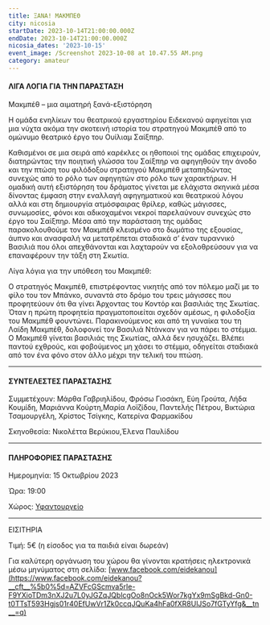 ```yaml
---
title: ΞΑΝΑ! ΜΑΚΜΠΕΘ
city: nicosia
startDate: 2023-10-14T21:00:00.000Z
endDate: 2023-10-14T21:00:00.000Z
nicosia_dates: '2023-10-15'
event_image: /Screenshot 2023-10-08 at 10.47.55 AM.png
category: amateur
---
```


#### ΛΙΓΑ ΛΟΓΙΑ ΓΙΑ ΤΗΝ ΠΑΡΑΣΤΑΣΗ

Μακμπέθ – μια αιματηρή ξανά-εξιστόρηση

Η ομάδα ενηλίκων του θεατρικού εργαστηρίου Ειδεκανού αφηγείται για μια
νύχτα ακόμα την σκοτεινή ιστορία του στρατηγού Μακμπέθ από το ομώνυμο θεατρικό
έργο του Ουίλιαμ Σαίξπηρ.

Καθισμένοι σε μια σειρά από καρέκλες οι ηθοποιοί της ομάδας επιχειρούν,
διατηρώντας την ποιητική γλώσσα του Σαίξπηρ να αφηγηθούν την άνοδο και την
πτώση του φιλόδοξου στρατηγού Μακμπέθ μεταπηδώντας συνεχώς από το ρόλο των
αφηγητών στο ρόλο των χαρακτήρων. Η ομαδική αυτή εξιστόρηση του δράματος
γίνεται με ελάχιστα σκηνικά μέσα δίνοντας έμφαση στην εναλλαγή αφηγηματικού και
θεατρικού λόγου αλλά και στη δημιουργία ατμόσφαιρας θρίλερ, καθώς μάγισσες,
συνωμοσίες, φόνοι και αδικοχαμένοι νεκροί παρελαύνουν συνεχώς στο έργο του
Σαίξπηρ. Μέσα από την παράσταση της ομάδας παρακολουθούμε τον Μακμπέθ κλεισμένο
στο δωμάτιο της εξουσίας, άυπνο και ανασφαλή να μετατρέπεται σταδιακά σ’ έναν
τυραννικό Βασιλιά που όλοι απεχθάνονται και λαχταρούν να εξολοθρεύσουν για να
επαναφέρουν την τάξη στη Σκωτία.

Λίγα λόγια για την υπόθεση του Μακμπέθ:

Ο στρατηγός Μακμπέθ, επιστρέφοντας νικητής από τον πόλεμο μαζί με το
φίλο του τον Μπάνκο, συναντά στο δρόμο του τρεις μάγισσες που προφητεύουν ότι
θα γίνει Άρχοντας του Κοντόρ και βασιλιάς της Σκωτίας. Όταν η πρώτη προφητεία
πραγματοποιείται σχεδόν αμέσως, η φιλοδοξία του Μακμπέθ φουντώνει.
Παρακινούμενος και από τη γυναίκα του τη Λαίδη Μακμπέθ, δολοφονεί τον Βασιλιά
Ντάνκαν για να πάρει το στέμμα. Ο Μακμπέθ γίνεται βασιλιάς της Σκωτίας, αλλά
δεν ησυχάζει. Βλέπει παντού εχθρούς, και φοβούμενος μη χάσει το στέμμα,
οδηγείται σταδιακά από τον ένα φόνο στον άλλο μέχρι την τελική του πτώση.

***

#### ΣΥΝΤΕΛΕΣΤΕΣ ΠΑΡΑΣΤΑΣΗΣ

Συμμετέχουν: Μάρθα Γαβριηλίδου, Φρόσω Γιοσάκη, Εύη Γρούτα, Λήδα Κουμίδη, Μαριάννα Κούρτη,Μαρία Λοϊζίδου, Παντελής Πέτρου, Βικτώρια Τσαμουργέλη, Xρίστος Τσίγκης,
Κατερίνα Φαρμακίδου

Σκηνοθεσία: Νικολέττα Βερύκιου,Έλενα Παυλίδου

***

#### ΠΛΗΡΟΦΟΡΙΕΣ ΠΑΡΑΣΤΑΣΗΣ

Ημερομηνία: 15 Οκτωβρίου 2023

Ώρα: 19:00

Χώρος: [Υφαντουργείο](https://www.google.com/maps/place/Yfantourgeio+TheWorkplace/@34.7388138,31.8866779,9z/data=!4m10!1m2!2m1!1zz4XPhs6xzr3PhM6_z4XPgc6zzrXOr86_!3m6!1s0x14de1744ec32582b:0xe7c33a4b9cebdf73!8m2!3d35.1734619!4d33.3637938!15sChjPhc-GzrHOvc-Ezr_Phc-BzrPOtc6vzr-SAQ9jb3dvcmtpbmdfc3BhY2XgAQA!16s%2Fg%2F1tdhhwc5?entry=ttu)

***

ΕΙΣΙΤΗΡΙΑ

Τιμή: 5€ (η είσοδος για τα παιδιά είναι δωρεάν)

Για καλύτερη οργάνωση του χώρου θα γίνονται κρατήσεις ηλεκτρονικά μέσω
μηνύματος στη σελίδα:
[www.facebook.com/eidekanou](https://www.facebook.com/eidekanou?__cft__%5b0%5d=AZVFcGScmva5rIe-F9YXioTDm3nXJ2u7L0yJGZqJQblcgOo8nOck5Wor7kgYx9mSgBkd-Gn0-t0TTsT593Hgjs01r40EfUwVr1Zk0ccqJQuKa4hFa0fXR8UlJSo7fGTyYfg&__tn__=q)
